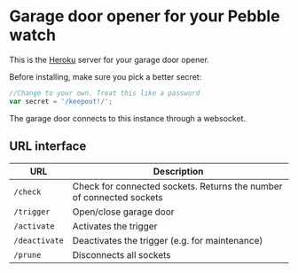 # Garage door opener for your Pebble watch

This is the [Heroku](https://www.heroku.com) server for your garage door opener.

Before installing, make sure you pick a better secret:

```javascript
//Change to your own. Treat this like a password
var secret = '/keepout!/';
```

The garage door connects to this instance through a websocket.

## URL interface

| URL | Description |
| --- | --- | 
| ``/check`` | Check for connected sockets. Returns the number of connected sockets |
| ``/trigger`` | Open/close garage door | 
| ``/activate`` | Activates the trigger | 
| ``/deactivate`` | Deactivates the trigger (e.g. for maintenance) | 
| ``/prune`` | Disconnects all sockets |
